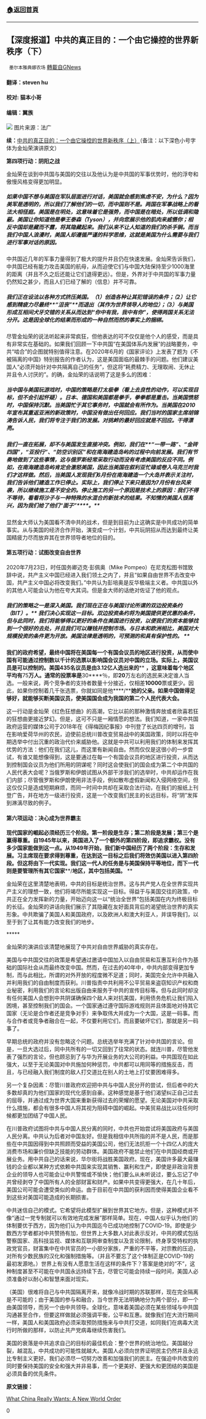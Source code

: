 ###  [:house:返回首頁](https://github.com/ourhimalayas/txt)
---

## 【深度报道】中共的真正目的：一个由它操控的世界新秩序（下）
` 墨尔本雅典娜农场` [轉載自GNews](https://gnews.org/zh-hans/989396/)

#### 翻译：steven hu

#### 校对: 猫本小哥

#### 编辑：翼族
![]()![](https://gnews.org/wp-content/uploads/2021/03/1171-1.jpg)
图片来源：法广

**续：**[中共的真正目的：一个由它操控的世界新秩序（上）](https://gnews.org/zh-hans/986888/)（备注：以下深色小号字体为金灿荣演讲原文）

**第四项行动：阴阳之战**

金灿荣在谈到中共国与美国的交往以及他认为是中共国的军事优势时，他的浮夸和傲慢风格变得更加明显。

##### **如果中国不想与美国在军队层面进行对话，美国就会感到焦虑不安，为什么？因为美军是透明的，所以我们了解他们的一切，而中国则不是。两国在军事战略上的看法大相径庭。美国是在明处，这意味着它是强势，而中国是在暗处，所以低调和隐蔽。美国让你知道他是拳王泰森（****Tyson****），并向您展示他的肌肉来威慑你；相反中国却是藏而不露，将其隐藏起来。我们从来不让人知道的我们的杀手锏。而当我们中国人浪漫时，美国人却遵循严谨的科学思维，这就是美国为什么需要与我们进行军事对话的原因。**

中共国近几年的军事力量得到了极大的提升并且仍在快速发展。金灿荣告诉我们，中共国已经有能力攻击美国的航母，从而迫使它们与中国大陆保持至少1000海里的距离（并且不久之后还能让它们退得更远）。但是，外界对于中共国的军事力量仍然知之甚少，而且人们已经了解的（信息）并不可靠。

##### **我们正在设法以各种方式挤压美国。（****1****）创造各种让其犯错误的条件；（****2****）让它感到精疲力尽最终****“****沮丧****”****而退出（其作为世界领导人的地位）；（****3****）与美国形成互相间犬牙交错的关系从而达到“你中有我，我中有你”，使得两国关系无法分开。这是因全球化的结果而形成的一种自然而然的事实上的捆绑。**

尽管金灿荣的说法听起来非常疯狂，但他表达的可不仅仅是他个人的感受，而是具有非常实在基础的。如果我们回顾一下中共国“在美国体系内发展”的战略要务，中共“啮合”的企图就特别值得注意。在2020年6月的《国家评论》上发表了题为《不被隔离的中国》特别报告的作者认为，这是美国面临的最棘手的问题。他们建议美国人“必须开始针对中共隔离自己的任务”，但这将“耗费精力、无理取闹、无休止并且令人讨厌的”。的确，金灿荣的话说明了这是多么的困难：

##### **当中国与美国玩游戏时，中国的策略是打太极拳（看上去良性的动作，可以实现目标，但不会引起怀疑）。日本、德国和美国都是拳手，拳拳都是重击。当美国愤怒时，中国保持沉默。当美国忙于其它事务时，中国就会有所作为。当美国在****2010****年宣布其重返亚洲的新政策时，中国没有做出任何回应。我们当时的国家主席胡锦涛告诉人民，我们将专注于我们的发展。对挑衅的最好回应就是不回应。干得漂亮。**

##### **我们一直在拓展，却不与美国发生直接冲突。例如，我们在****“****一带一路****”****、****“****金砖四国****”****，****“****亚投行****”****、****“****防空识别区****”****和在南海建造岛屿的过程中向前发展。我们有节奏地做到了这些事情，这与俄罗斯经常采取行动而没有****​​****考虑美国的反应不同。例如，在南海建造岛屿肯定会激怒美国，因此当美国在叙利亚忙碌或卷入乌克兰时我们才这样做。然后，当美国人发现我们****6****月份在南海建造一个大岛并表示关注时，我们告诉他们建造工作已停止。实际上，我们停止下来只是因为****7****月份有台风来袭，所以继续施工是不安全的。停止施工的另一个原因是技术上的原因：我们不得不等待，看看将沙子与一种特殊的水混合的新技术的结果。不知情的美国人很高兴，因为我们给了他们****“****面子****”****。**

显然金大师认为美国看不清中共的战术，但是到目前为止这确实是中共成功的简单事实。从与美国的经济合作开始，演变成一个计划，中共玩阴招从而达到最终让美国精疲力尽而放弃其在世界领导者地位的目的。

#### **第五项行动：试图改变自由世界**

2020年7月23日，时任国务卿迈克·彭佩奥（Mike Pompeo）在尼克松图书馆致辞中说，共产主义中国已经进入我们领土之内了，并且“如果自由世界不去改变中国，共产主义中国必将改变我们。”中共认为彭培奥是反华极端主义者。中共国以外的其他人可能会认为他在夸大其词。但是金大师的话绝对佐证了他的观点。

##### **我们的策略之一是深入美国。我们现在正在与美国讨论所谓的双边投资条约（****BIT****）。**** ****我们决心实现这一目标。双边投资条约将为美国提供更优惠的条件，但与此同时，我们将能够得以更好的条件在美国进行投资，以便我们的资本能够找到一个很好的去处，并且我们可以赚钱并控制市场。与日本和欧洲相比，美国对大规模投资的条件更为开放。美国法律是透明的，可预测的和具有保护性的。**** **

**我们的政府希望，最终中国将在美国每一个有国会议员的地区进行投资，从而使中国有可能通过控制数以千计的选票以影响国会议员对中国的立场。实际上，美国议员是可以控制的。美国****435****名议员是由****3.12****亿人选出来的**** ****，这意味着每个地区平均有****75****万人。通常的投票率是****30****％，即****20****万左右的选民来决定谁人当选。一般来说，两个竞争者的支持者数量十分接近，仅相差****10000****票或更少。因此，如果你控制着几千张选票，你就如同是他****/****她的父亲。如果中国做得足够好，就能够买断美国议员，使美国国会成为我国的第二个人民代表大会。**

这一行动是金灿荣《红色狂想曲》的高潮，它比以前的那种激情奔放或者欣喜若狂的狂想曲更接近梦幻。但是，这可不只是一厢情愿的想法。我们知道，一家中共国政府运营的媒体公司于2018年在《得梅因纪事报》中刊登了长达四页的增刊，旨在影响爱荷华州的农民，迫使前总统川普改变贸易战中的美国政策，同时以将在中期选举中付出沉重的政治代价来威胁他。这就是中共可以利用我们的体制来发挥其优势的方法：他们在我们这儿，而这里有新闻自由。然而仅仅是这很小的一步尝试，有谁又能想像得到，这是要通过在每一个有国会议员的地区进行投资，从而达到控制国会议员为他们所用的阴谋呢？同时这会使我们的国会成为第二个中共国的人民代表大会呢？当俄罗斯和伊朗试图从外部干涉我们的选举时，中共却运作在我们内部；尽管俄罗斯和伊朗使用非法手段，例如散布虚假新闻和入侵网络空间，但这仅仅只是造成短期麻烦，而同一时间中共却在采取合法行动，在我们的报纸上刊登广告，并在地方一级进行投资，这是一个改变我们民主的长远目标，将“阴”发挥到淋漓尽致的例子。

#### **第六项运动：决心成为世界霸主**

**现代国家的崛起必须经历三个阶段。第一阶段是生存；第二阶段是发展；第三个是赢得尊重。自****1945****年以来，美国进入了一个额外的第四阶段，即追求霸权。没有多少国家能做到这一点。从****1949****年开始，我们新中国经历了两个阶段：生存和发展。习主席现在要求得到尊重，在达到这一目标之后我们将效仿美国以进入第四阶段。但这将由下一代实现。我们这一代人的任务是与美国保持平等地位，而下一代则是要管理所有其它国家****/****地区，其中包括美国。**** **

金灿荣在这里清楚地表明，中共的目标是统治世界。这与共产党人在全世界实现共产主义的理想一致，他们将竭尽所能实现这一目标。得益于与美国交往的政策，中共正在全力发挥新的力量，开始迈向这一以“统治全世界”包括美国在内为终极目标的长征。金灿荣的讲话向我们展示了其隐藏在友好面具背后的渴望统治世界的真实形象。中共欺骗了美国人和美国政府，以及欧洲人和澳大利亚人，并误导我们，以至于到了让其有能力改变我们的地步。

\*\*\*\*\*

金灿荣的演讲应该清楚地展现了中共对自由世界威胁的真实存在。

美国与中共国交往的政策是希望通过邀请中国加入以自由贸易和互惠互利合作为基础的国际社会从而最终改变中国。然而，在过去的40年中，中共内部变得更加专制，而与此相比，所谓的对外开放的程度微不足道；同时，美国完全允许中共融入并利用我们的自由制度而获利。川普指责中共利用不公平贸易来盗窃知识产权和商业秘密，利用我们的言论和出版自由来服务于中共的宣传目标等。但与此同时却没有任何美国人会想到中共阴谋确保四个敌人来对抗美国，利用债务危机让我们陷入困境，甚至控制我们的国会。一个国家通过遵守国际游戏规则并且体面地对待其它国家（无论是合作者还是竞争对手）来争取伟大并成为一个大国，这是一码事。而与合作者或竞争者融合在一起，不仅要利用它们，而且要破坏它们，那就是另一码事了。

早期总统的政府并没有忽略这个问题。总统选举年充满了针对中共国的言论。但是，一旦大选过后，同中共所有的一切又回到了往常的状态。就连川普，尽管他发表了强烈的言论，但也顾忌到了与华为开展业务的大公司的利益。中共国现在如此强大，以至于无论美国对中共施加何种惩罚，中共都可以用同等的措施反击，而且，与已经融入我们制度的敌人打交道比在别人的土地上打仗要困难得多。

另一个复杂因素：尽管川普政府欢迎把中共与中国人民分开的尝试，但后者中的大多数却真的为他们国家的现代化感到自豪。这种感觉是基于他们渴望纠正自己过去的屈辱，并通过成为世界大国来重新获得过去的荣耀的愿望。无论美国对中共采取什么措施，都会有很多中国人将其视为阻碍中国的崛起。中美贸易战比以往任何时候都更加团结了中国人民。

在川普政府试图将中共与中国人民分离的同时，中共也开始尝试将美国政府与美国人民分离。中共认为后者对中国友好。但是我相信中共所指的并不是人民，而是那些在中共国因得到中共照顾而受益的美国公司，他们无法抗拒一个十四亿人的庞大消费市场和廉价但缺乏技能的劳动群体。美国政府不能禁止他们在中共国经商或开展业务。用中共自己的话来说，华尔街将战胜美国政府。现在，美国许多最大最赚钱的企业都以某种方式依赖中共国来实现其销售、赢利和生产，即使是非政治背景企业的领导人也可能会让中共警惕或不愉快；他们要么从未听说过，要么忘记了中共曾经剥夺了中国所有人的全部财富和财产。如果中共变得更强大，在几十年后，美国公司可能会遭受类似的命运。由于目前在中共国的获利因而使得美国企业看不到这些对美国可能造成的长期损害。

中共迷信自己的模式。它希望将此模型扩展到世界其它地方。但是，这种模式并不像“通过一党专制就可以有效地完成发展”那样简单。现在，中国人似乎认为他们的体制要优于西方，因为他们认为中共国迄今已成功地控制了COVID-19。即使是少数西方学者都对中共赞扬有加，但世界上大多数人对此表示反对，中共的模式包括警察国家、高科技监视、媒体和互联网审查制度以及言论限制，终身享受特权的执政党官员，财富集中在中共官员的一小部分家族，严重的不平等，对宗教的压迫，对所有少数民族的汉化和强制措施等。（并且不要忘了这个体制正是COVID-19的最初发源地。）世界上有没有人愿意生活在这样的条件下？答案是绝对的“不”，这种制度甚至不可能在中共国永远持续下去，尽管它可能会持续一段时间，美国人必须准备好以耐心和智慧来面对现实。

（美国）很难将自己与中共国隔离开来，就像冷战时期的苏联那样，现在完全隔离是不可能的；由于美国的参与和融合，当今世界无法明确地分为两个部分，即一个由美国领导，而另一个由中共领导。全球化，意味着美国必须在某些领域与中共国沟通甚至合作，但要这样做就必须强调平衡，公平和互惠。就像我们在大流行期间一样，美国人和美国政府必须采取预防措施来与中共打交道，如同我们在病毒大流行时所做的那样，以防止共产党病毒继续伤害我们。

美国的衰落是中共追求自己的目标的最佳机会：整个世界的统治地位。美国越分裂，越混乱，中共成功的可能性就越大。美国人必须向世界证明民主仍然并且永远比专制主义更好。我们必须尽一切努力改善和加强我们的民主。在强迫中共改变的同时要保持美国的安全和强大并非易事，而一个更美好、更强大和更团结的美国是必须具备的优先条件。

**原文链接：**

[What China Really Wants: A New World Order](https://www.nationalreview.com/2021/03/what-china-really-wants-a-new-world-order/)

0
